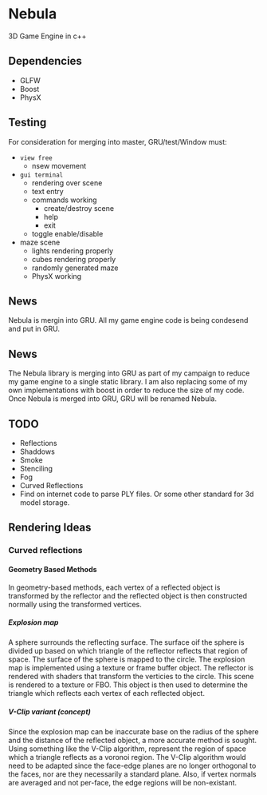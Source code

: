 # Nebula

3D Game Engine in c++

## Dependencies

- GLFW
- Boost
- PhysX

## Testing

For consideration for merging into master, GRU/test/Window must:
- ``view free``
    - nsew movement
- ``gui terminal``
    - rendering over scene
    - text entry
    - commands working
        - create/destroy scene
        - help
        - exit
    - toggle enable/disable
- maze scene
    - lights rendering properly
    - cubes rendering properly
    - randomly generated maze
    - PhysX working

## News

Nebula is mergin into GRU. All my game engine code is being condesend and put in GRU.

## News

The Nebula library is merging into GRU as part of my campaign to reduce my game engine to a single static library. I am also replacing some of my own implementations with boost in order to reduce the size of my code. Once Nebula is merged into GRU, GRU will be renamed Nebula.

## TODO

- Reflections
- Shaddows
- Smoke
- Stenciling
- Fog
- Curved Reflections
- Find on internet code to parse PLY files. Or some other standard for 3d model storage.

## Rendering Ideas

### Curved reflections

#### Geometry Based Methods

In geometry-based methods, each vertex of a reflected object is transformed by the reflector and the reflected object is then constructed normally using the transformed vertices.

##### Explosion map

A sphere surrounds the reflecting surface. The surface oif the sphere is divided up based on which triangle of the reflector reflects that region of space. The surface of the sphere is mapped to the circle. The explosion map is implemented using a texture or frame buffer object. The reflector is rendered with shaders that transform the verticies to the circle. This scene is rendered to a texture or FBO. This object is then used to determine the triangle which reflects each vertex of each reflected object.

##### V-Clip variant (concept)

Since the explosion map can be inaccurate base on the radius of the sphere and the distance of the reflected object, a more accurate method is sought. Using something like the V-Clip algorithm, represent the region of space which a triangle reflects as a voronoi region. The V-Clip algorithm would need to be adapted since the face-edge planes are no longer orthogonal to the faces, nor are they necessarily a standard plane. Also, if vertex normals are averaged and not per-face, the edge regions will be non-existant.



